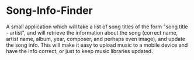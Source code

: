 # Song-Info-Finder
A small application which will take a list of song titles of the form "song title - artist", and will retrieve the information about the song (correct name, artist name, album, year, composer, and perhaps even image), and update the song info. This will make it easy to upload music to a mobile device and have the info correct, or just to keep music libraries updated. 
